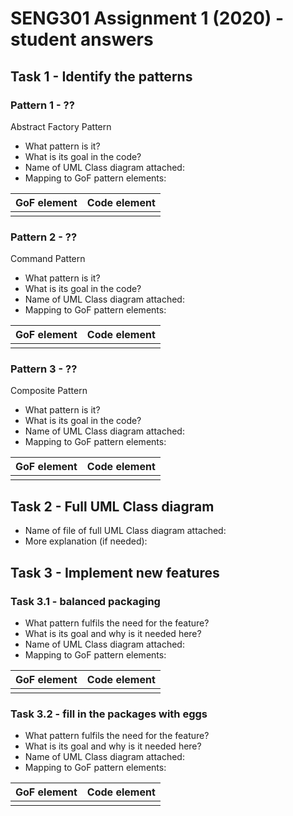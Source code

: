# SENG301 Assignment 1 (2020) - student answers


## Task 1 - Identify the patterns

### Pattern 1 -  ??
Abstract Factory Pattern
- What pattern is it? 
- What is its goal in the code?
- Name of UML Class diagram attached:
- Mapping to GoF pattern elements:

| GoF element           | Code element          |
|-----------------------|-----------------------|
|                       |                       |

### Pattern 2 -  ??
Command Pattern
- What pattern is it? 
- What is its goal in the code?
- Name of UML Class diagram attached:
- Mapping to GoF pattern elements:

| GoF element           | Code element          |
|-----------------------|-----------------------|
|                       |                       |

### Pattern 3 - ??
Composite Pattern
- What pattern is it? 
- What is its goal in the code?
- Name of UML Class diagram attached:
- Mapping to GoF pattern elements:

| GoF element           | Code element          |
|-----------------------|-----------------------|
|                       |                       |

## Task 2 - Full UML Class diagram

- Name of file of full UML Class diagram attached:
- More explanation (if needed):

## Task 3 - Implement new features

### Task 3.1 - balanced packaging 

- What pattern fulfils the need for the feature?
- What is its goal and why is it needed here?
- Name of UML Class diagram attached: 
- Mapping to GoF pattern elements:

| GoF element           | Code element          |
|-----------------------|-----------------------|
|                       |                       |

### Task 3.2 - fill in the packages with eggs

- What pattern fulfils the need for the feature?
- What is its goal and why is it needed here?
- Name of UML Class diagram attached: 
- Mapping to GoF pattern elements:

| GoF element           | Code element          |
|-----------------------|-----------------------|
|                       |                       |
